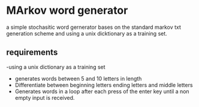 # MArkov word generator 
 a simple stochasitic word gernerator bases on the standard markov txt generation scheme and using a unix 
 dicktionary as a training set.
 ## requirements 

 -using a unix dictionary as a training set
 - generates words between 5 and 10 letters in length
 - Differentiate between beginning letters ending letters and middle letters
 - Generates words in a loop after each press of the enter key until  a non empty input is received.